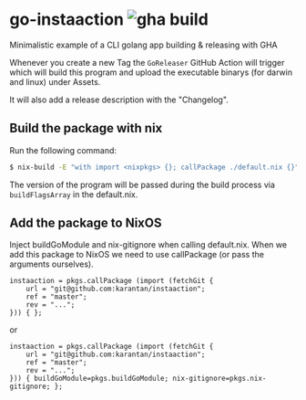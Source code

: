 # go-instaaction ![gha build](https://github.com/karantan/go-instaaction/workflows/Go/badge.svg)
Minimalistic example of a CLI golang app building &amp; releasing with GHA

Whenever you create a new Tag the `GoReleaser` GitHub Action will trigger which will
build this program and upload the executable binarys (for darwin and linux) under Assets.

It will also add a release description with the "Changelog".


## Build the package with nix

Run the following command:

```bash
$ nix-build -E "with import <nixpkgs> {}; callPackage ./default.nix {}"
```

The version of the program will be passed during the build process via `buildFlagsArray`
in the default.nix.

## Add the package to NixOS

Inject buildGoModule and nix-gitignore when calling default.nix. When we
add this package to NixOS we need to use callPackage (or pass the arguments
ourselves).

```
instaaction = pkgs.callPackage (import (fetchGit {
    url = "git@github.com:karantan/instaaction";
    ref = "master";
    rev = "...";
})) { };
```

or

```
instaaction = pkgs.callPackage (import (fetchGit {
    url = "git@github.com:karantan/instaaction";
    ref = "master";
    rev = "...";
})) { buildGoModule=pkgs.buildGoModule; nix-gitignore=pkgs.nix-gitignore; };
```
